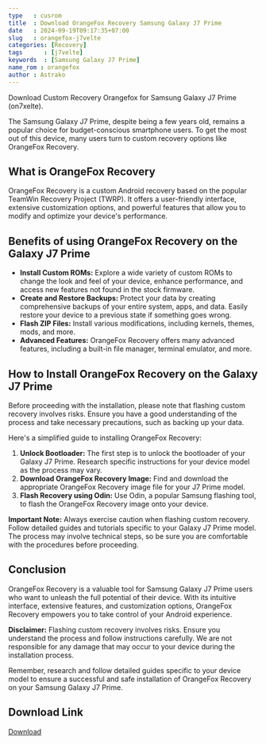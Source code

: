 ```yaml
---
type   : cusrom
title  : Download OrangeFox Recovery Samsung Galaxy J7 Prime
date   : 2024-09-19T09:17:35+07:00
slug   : orangefox-j7velte
categories: [Recovery]
tags      : [j7velte]
keywords  : [Samsung Galaxy J7 Prime]
name_rom : orangefox
author : Astrako
---
```


Download Custom Recovery Orangefox for Samsung Galaxy J7 Prime (on7xelte).

The Samsung Galaxy J7 Prime, despite being a few years old, remains a popular choice for budget-conscious smartphone users. To get the most out of this device, many users turn to custom recovery options like OrangeFox Recovery. 

## What is OrangeFox Recovery

OrangeFox Recovery is a custom Android recovery based on the popular TeamWin Recovery Project (TWRP). It offers a user-friendly interface, extensive customization options, and powerful features that allow you to modify and optimize your device's performance. 

## Benefits of using OrangeFox Recovery on the Galaxy J7 Prime

* **Install Custom ROMs:** Explore a wide variety of custom ROMs to change the look and feel of your device, enhance performance, and access new features not found in the stock firmware.
* **Create and Restore Backups:** Protect your data by creating comprehensive backups of your entire system, apps, and data. Easily restore your device to a previous state if something goes wrong.
* **Flash ZIP Files:** Install various modifications, including kernels, themes, mods, and more.
* **Advanced Features:** OrangeFox Recovery offers many advanced features, including a built-in file manager, terminal emulator, and more. 

## How to Install OrangeFox Recovery on the Galaxy J7 Prime

Before proceeding with the installation, please note that flashing custom recovery involves risks. Ensure you have a good understanding of the process and take necessary precautions, such as backing up your data.

Here's a simplified guide to installing OrangeFox Recovery:

1. **Unlock Bootloader:** The first step is to unlock the bootloader of your Galaxy J7 Prime. Research specific instructions for your device model as the process may vary.
2. **Download OrangeFox Recovery Image:** Find and download the appropriate OrangeFox Recovery image file for your J7 Prime model.
3. **Flash Recovery using Odin:** Use Odin, a popular Samsung flashing tool, to flash the OrangeFox Recovery image onto your device. 

**Important Note:** Always exercise caution when flashing custom recovery. Follow detailed guides and tutorials specific to your Galaxy J7 Prime model. The process may involve technical steps, so be sure you are comfortable with the procedures before proceeding. 

## Conclusion

OrangeFox Recovery is a valuable tool for Samsung Galaxy J7 Prime users who want to unleash the full potential of their device. With its intuitive interface, extensive features, and customization options, OrangeFox Recovery empowers you to take control of your Android experience.

**Disclaimer:** Flashing custom recovery involves risks. Ensure you understand the process and follow instructions carefully. We are not responsible for any damage that may occur to your device during the installation process.

Remember, research and follow detailed guides specific to your device model to ensure a successful and safe installation of OrangeFox Recovery on your Samsung Galaxy J7 Prime.


## Download Link
[Download](https://orangefox.download/device/on7xelte)

